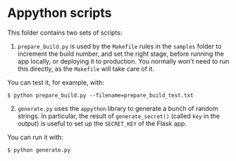 # Appython scripts

This folder contains two sets of scripts:

1. `prepare_build.py` is used by the `Makefile` rules in the `samples` folder to increment the build number, and set the right stage, before running the app locally, or deploying it to production. You normally won't need to run this directly, as the `Makefile` will take care of it.

You can test it, for example, with:

```
$ python prepare_build.py --filename=prepare_build_test.txt
```

2. `generate.py` uses the `appython` library to generate a bunch of random strings. In particular, the result of `generate_secret()` (called `key` in the output) is useful to set up the `SECRET_KEY` of the Flask app.

You can run it with:

```
$ python generate.py
```
